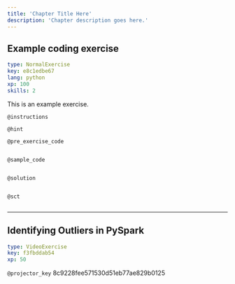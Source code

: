 ```yaml
---
title: 'Chapter Title Here'
description: 'Chapter description goes here.'
---
```


## Example coding exercise

```yaml
type: NormalExercise
key: e8c1edbe67
lang: python
xp: 100
skills: 2
```

This is an example exercise.

`@instructions`


`@hint`


`@pre_exercise_code`
```{python}

```

`@sample_code`
```{python}

```

`@solution`
```{python}

```

`@sct`
```{python}

```

---

## Identifying Outliers in PySpark

```yaml
type: VideoExercise
key: f3fbddab54
xp: 50
```

`@projector_key`
8c9228fee571530d51eb77ae829b0125
